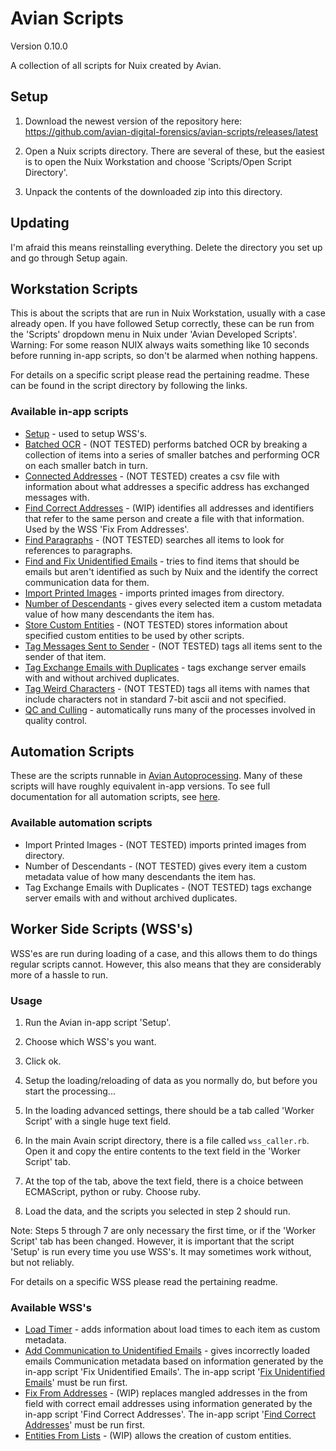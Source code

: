 # Avian Scripts
Version 0.10.0

A collection of all scripts for Nuix created by Avian.

## Setup
1. Download the newest version of the repository here:
https://github.com/avian-digital-forensics/avian-scripts/releases/latest

2. Open a Nuix scripts directory.
There are several of these, but the easiest is to open the Nuix Workstation and choose 'Scripts/Open Script Directory'.

3. Unpack the contents of the downloaded zip into this directory.

## Updating
I'm afraid this means reinstalling everything.
Delete the directory you set up and go through Setup again.

## Workstation Scripts
This is about the scripts that are run in Nuix Workstation, usually with a case already open.
If you have followed Setup correctly, these can be run from the 'Scripts' dropdown menu in Nuix under 'Avian Developed Scripts'.
Warning: For some reason NUIX always waits something like 10 seconds before running in-app scripts, so don't be alarmed when nothing happens.

For details on a specific script please read the pertaining readme.
These can be found in the script directory by following the links.

### Available in-app scripts
* [Setup](setup.nuixscript) - used to setup WSS's.
* [Batched OCR](batched-ocr.nuixscript) - (NOT TESTED) performs batched OCR by breaking a collection of items into a series of smaller batches and performing OCR on each smaller batch in turn.
* [Connected Addresses](connected-addresses.nuixscript) - (NOT TESTED) creates a csv file with information about what addresses a specific address has exchanged messages with.
* [Find Correct Addresses](find-correct-addresses.nuixscript) - (WIP) identifies all addresses and identifiers that refer to the same person and create a file with that information.
Used by the WSS 'Fix From Addresses'.
* [Find Paragraphs](find-paragraphs.nuixscript) - (NOT TESTED) searches all items to look for references to paragraphs.
* [Find and Fix Unidentified Emails](unidentified-emails.nuixscript) - tries to find items that should be emails but aren't identified as such by Nuix and the identify the correct communication data for them.
* [Import Printed Images](import-printed-images.nuixscript) - imports printed images from directory.
* [Number of Descendants](number-of-descendants.nuixscript) - gives every selected item a custom metadata value of how many descendants the item has.
* [Store Custom Entities](store-custom-entities.nuixscript) - (NOT TESTED) stores information about specified custom entities to be used by other scripts.
* [Tag Messages Sent to Sender](tag-messages-to-self.nuixscript) - (NOT TESTED) tags all items sent to the sender of that item.
* [Tag Exchange Emails with Duplicates](tag-exchange-emails-with-duplicates.nuixscript) - tags exchange server emails with and without archived duplicates.
* [Tag Weird Characters](tag-weird-characters.nuixscript) - (NOT TESTED) tags all items with names that include characters not in standard 7-bit ascii and not specified.
* [QC and Culling](qc-cull.nuixscript) - automatically runs many of the processes involved in quality control.

## Automation Scripts
These are the scripts runnable in [Avian Autoprocessing](https://github.com/avian-digital-forensics/auto-processing).
Many of these scripts will have roughly equivalent in-app versions.
To see full documentation for all automation scripts, see [here](_root/inapp-scripts/automation-scripts/script_descriptions.md).

### Available automation scripts
* Import Printed Images - (NOT TESTED) imports printed images from directory.
* Number of Descendants - (NOT TESTED) gives every item a custom metadata value of how many descendants the item has.
* Tag Exchange Emails with Duplicates - (NOT TESTED) tags exchange server emails with and without archived duplicates.

## Worker Side Scripts (WSS's)
WSS'es are run during loading of a case, and this allows them to do things regular scripts cannot.
However, this also means that they are considerably more of a hassle to run.

### Usage
1. Run the Avian in-app script 'Setup'.

2. Choose which WSS's you want.

3. Click ok.

4. Setup the loading/reloading of data as you normally do, but before you start the processing...

5. In the loading advanced settings, there should be a tab called 'Worker Script' with a single huge text field.

6. In the main Avain script directory, there is a file called `wss_caller.rb`.
Open it and copy the entire contents to the text field in the 'Worker Script' tab.

7. At the top of the tab, above the text field, there is a choice between ECMAScript, python or ruby.
Choose ruby.

8. Load the data, and the scripts you selected in step 2 should run.

Note: Steps 5 through 7 are only necessary the first time, or if the 'Worker Script' tab has been changed.
However, it is important that the script 'Setup' is run every time you use WSS's.
It may sometimes work without, but not reliably.

For details on a specific WSS please read the pertaining readme.

### Available WSS's
* [Load Timer](_root/wss/load-timer) - adds information about load times to each item as custom metadata.
* [Add Communication to Unidentified Emails](_root/wss/add-communication-to-unidentified-emails) - gives incorrectly loaded emails Communication metadata based on information generated by the in-app script 'Fix Unidentified Emails'.
The in-app script '[Fix Unidentified Emails](unidentified-emails.nuixscript)' must be run first.
* [Fix From Addresses](_root/wss/fix-from-addresses) - (WIP) replaces mangled addresses in the from field with correct email addresses using information generated by the in-app script 'Find Correct Addresses'.
The in-app script '[Find Correct Addresses](find-correct-addresses.nuixscript)' must be run first.
* [Entities From Lists](_root/wss/entities-from-lists) - (WIP) allows the creation of custom entities.
